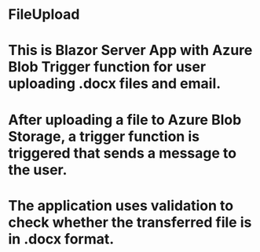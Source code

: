 # FileUpload
# This is Blazor Server App with Azure Blob Trigger function for user uploading .docx files and email.
# After uploading a file to Azure Blob Storage, a trigger function is triggered that sends a message to the user.
# The application uses validation to check whether the transferred file is in .docx format.
